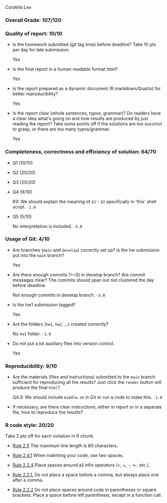 *Cordelia Lee*

### Overall Grade: 107/120

### Quality of report: 10/10

- Is the homework submitted (git tag time) before deadline? Take 10 pts per day for late submission. 

    Yes

- Is the final report in a human readable format html? 

    Yes

- Is the report prepared as a dynamic document (R markdown/Quarto) for better reproducibility?

    Yes

- Is the report clear (whole sentences, typos, grammar)? Do readers have a clear idea what's going on and how results are produced by just reading the report? Take some points off if the solutions are too succinct to grasp, or there are too many typos/grammar. 

    Yes

### Completeness, correctness and efficiency of solution: 64/70

- Q1 (10/10)

- Q2 (20/20)

- Q3 (20/20)

- Q4 (9/10)

    #3: We should explain the meaning of `$1` - `$3` specifically in 'this' shell script. `-1.0`

- Q5 (5/10)
	    
    No interpretation is included. `-5.0`

### Usage of Git: 4/10

- Are branches (`main` and `develop`) correctly set up? Is the hw submission put into the `main` branch?

    Yes

- Are there enough commits (>=5) in develop branch? Are commit messages clear? The commits should span out not clustered the day before deadline.

    Not enough commits in develop branch. `-5.0`
          
- Is the hw1 submission tagged? 

    Yes

- Are the folders (`hw1`, `hw2`, ...) created correctly?

    No `hw1` folder. `-1.0`
  
- Do not put a lot auxiliary files into version control. 

    Yes
    
### Reproducibility: 9/10

- Are the materials (files and instructions) submitted to the `main` branch sufficient for reproducing all the results? Just click the `render` button will produce the final `html`? 
    
    Q4.3: We should include `middle.sh` in Git or run a code to make this. `-1.0`
    
- If necessary, are there clear instructions, either in report or in a separate file, how to reproduce the results?

### R code style: 20/20

Take 2 pts off for each violation in R chunk.

- [Rule 2.5](https://style.tidyverse.org/syntax.html#long-lines) The maximum line length is 80 characters.

- [Rule 2.4.1](https://style.tidyverse.org/syntax.html#indenting) When indenting your code, use two spaces.

- [Rule 2.2.4](https://style.tidyverse.org/syntax.html#infix-operators) Place spaces around all infix operators (=, +, -, &lt;-, etc.).

- [Rule 2.2.1.](https://style.tidyverse.org/syntax.html#commas) Do not place a space before a comma, but always place one after a comma.

- [Rule 2.2.2](https://style.tidyverse.org/syntax.html#parentheses) Do not place spaces around code in parentheses or square brackets. Place a space before left parenthesis, except in a function call.
